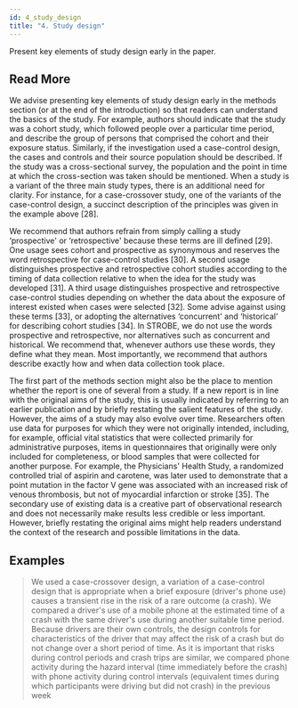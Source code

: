```yaml
---
id: 4_study_design
title: "4. Study design"
---
```

Present key elements of study design early in the paper.

## Read More

We advise presenting key elements of study design early in the methods section (or at the end of the introduction) so that readers can understand the basics of the study. For example, authors should indicate that the study was a cohort study, which followed people over a particular time period, and describe the group of persons that comprised the cohort and their exposure status. Similarly, if the investigation used a case-control design, the cases and controls and their source population should be described. If the study was a cross-sectional survey, the population and the point in time at which the cross-section was taken should be mentioned. When a study is a variant of the three main study types, there is an additional need for clarity. For instance, for a case-crossover study, one of the variants of the case-control design, a succinct description of the principles was given in the example above [28].

We recommend that authors refrain from simply calling a study ‘prospective' or ‘retrospective' because these terms are ill defined [29]. One usage sees cohort and prospective as synonymous and reserves the word retrospective for case-control studies [30]. A second usage distinguishes prospective and retrospective cohort studies according to the timing of data collection relative to when the idea for the study was developed [31]. A third usage distinguishes prospective and retrospective case-control studies depending on whether the data about the exposure of interest existed when cases were selected [32]. Some advise against using these terms [33], or adopting the alternatives ‘concurrent' and ‘historical' for describing cohort studies [34]. In STROBE, we do not use the words prospective and retrospective, nor alternatives such as concurrent and historical. We recommend that, whenever authors use these words, they define what they mean. Most importantly, we recommend that authors describe exactly how and when data collection took place.

The first part of the methods section might also be the place to mention whether the report is one of several from a study. If a new report is in line with the original aims of the study, this is usually indicated by referring to an earlier publication and by briefly restating the salient features of the study. However, the aims of a study may also evolve over time. Researchers often use data for purposes for which they were not originally intended, including, for example, official vital statistics that were collected primarily for administrative purposes, items in questionnaires that originally were only included for completeness, or blood samples that were collected for another purpose. For example, the Physicians' Health Study, a randomized controlled trial of aspirin and carotene, was later used to demonstrate that a point mutation in the factor V gene was associated with an increased risk of venous thrombosis, but not of myocardial infarction or stroke [35]. The secondary use of existing data is a creative part of observational research and does not necessarily make results less credible or less important. However, briefly restating the original aims might help readers understand the context of the research and possible limitations in the data.

## Examples

> We used a case-crossover design, a variation of a case-control design that is appropriate when a brief exposure (driver's phone use) causes a transient rise in the risk of a rare outcome (a crash). We compared a driver's use of a mobile phone at the estimated time of a crash with the same driver's use during another suitable time period. Because drivers are their own controls, the design controls for characteristics of the driver that may affect the risk of a crash but do not change over a short period of time. As it is important that risks during control periods and crash trips are similar, we compared phone activity during the hazard interval (time immediately before the crash) with phone activity during control intervals (equivalent times during which participants were driving but did not crash) in the previous week